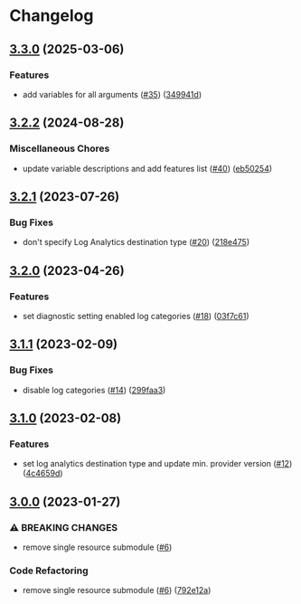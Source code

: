 # Changelog

## [3.3.0](https://github.com/equinor/terraform-azurerm-databricks/compare/v3.2.2...v3.3.0) (2025-03-06)


### Features

* add variables for all arguments ([#35](https://github.com/equinor/terraform-azurerm-databricks/issues/35)) ([349941d](https://github.com/equinor/terraform-azurerm-databricks/commit/349941db80d7beb8180e697a87c74e3123f96b1d))

## [3.2.2](https://github.com/equinor/terraform-azurerm-databricks/compare/v3.2.1...v3.2.2) (2024-08-28)


### Miscellaneous Chores

* update variable descriptions and add features list ([#40](https://github.com/equinor/terraform-azurerm-databricks/issues/40)) ([eb50254](https://github.com/equinor/terraform-azurerm-databricks/commit/eb50254db4a0fc16c788229d264d2c20effd5020))

## [3.2.1](https://github.com/equinor/terraform-azurerm-databricks/compare/v3.2.0...v3.2.1) (2023-07-26)


### Bug Fixes

* don't specify Log Analytics destination type ([#20](https://github.com/equinor/terraform-azurerm-databricks/issues/20)) ([218e475](https://github.com/equinor/terraform-azurerm-databricks/commit/218e4754abfebad0ff904a4f28669ccad0278666))

## [3.2.0](https://github.com/equinor/terraform-azurerm-databricks/compare/v3.1.1...v3.2.0) (2023-04-26)


### Features

* set diagnostic setting enabled log categories ([#18](https://github.com/equinor/terraform-azurerm-databricks/issues/18)) ([03f7c61](https://github.com/equinor/terraform-azurerm-databricks/commit/03f7c61af0c08411cca44eb4ffaa0d3e8f38db2c))

## [3.1.1](https://github.com/equinor/terraform-azurerm-databricks/compare/v3.1.0...v3.1.1) (2023-02-09)


### Bug Fixes

* disable log categories ([#14](https://github.com/equinor/terraform-azurerm-databricks/issues/14)) ([299faa3](https://github.com/equinor/terraform-azurerm-databricks/commit/299faa3d1d1d434ac9df4a1557e7e76d3b31aab5))

## [3.1.0](https://github.com/equinor/terraform-azurerm-databricks/compare/v3.0.0...v3.1.0) (2023-02-08)


### Features

* set log analytics destination type and update min. provider version ([#12](https://github.com/equinor/terraform-azurerm-databricks/issues/12)) ([4c4659d](https://github.com/equinor/terraform-azurerm-databricks/commit/4c4659d5cffed76da2cdd2817df9724327966f12))

## [3.0.0](https://github.com/equinor/terraform-azurerm-databricks/compare/v2.0.0...v3.0.0) (2023-01-27)


### ⚠ BREAKING CHANGES

* remove single resource submodule ([#6](https://github.com/equinor/terraform-azurerm-databricks/issues/6))

### Code Refactoring

* remove single resource submodule ([#6](https://github.com/equinor/terraform-azurerm-databricks/issues/6)) ([792e12a](https://github.com/equinor/terraform-azurerm-databricks/commit/792e12a84ed4c95435ebf66229343f7554ba4cb2))
